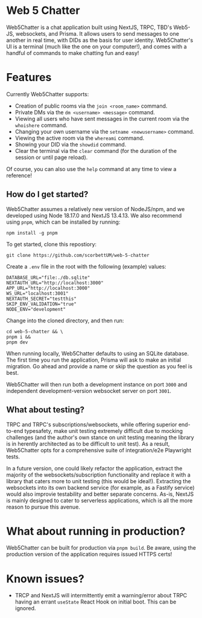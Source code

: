 # Web 5 Chatter

Web5Chatter is a chat application built using NextJS, TRPC, TBD's Web5-JS, websockets, and Prisma. It allows users to send messages to one another in real time, with DIDs as the basis for user identity. Web5Chatter's UI is a terminal (much like the one on your computer!), and comes with a handful of commands to make chatting fun and easy!


# Features

Currently Web5Chatter supports:
- Creation of public rooms via the `join <room_name>` command.
- Private DMs via the `dm <username> <message>` command.
- Viewing all users who have sent messages in the current room via the `whoishere` command.
- Changing your own username via the `setname <newusername>` command.
- Viewing the active room via the `whereami` command.
- Showing your DID via the `showdid` command.
- Clear the terminal via the `clear` command (for the duration of the session or until page reload).

Of course, you can also use the `help` command at any time to view a reference!


## How do I get started?

Web5Chatter assumes a relatively new version of NodeJS/npm, and we developed using Node 18.17.0 and NextJS 13.4.13. We also recommend using `pnpm`, which can be installed by running:

```
npm install -g pnpm
```

To get started, clone this repostiory:

```
git clone https://github.com/scorbettUM/web-5-chatter
```

Create a `.env` file in the root with the following (example) values:

```
DATABASE_URL="file:./db.sqlite"
NEXTAUTH_URL="http://localhost:3000"
APP_URL="http://localhost:3000"
WS_URL="localhost:3001"
NEXTAUTH_SECRET="testthis"
SKIP_ENV_VALIDATION="true"
NODE_ENV="development"
```

Change into the cloned directory, and then run:

```
cd web-5-chatter && \
pnpm i && 
pnpm dev
```

When running locally, Web5Chatter defaults to using an SQLite database. The first time you run the application, Prisma will ask to make an initial migration. Go ahead and provide a name or skip the question as you feel is best.

Web5Chatter will then run both a development instance on port `3000` and independent development-version websocket server on port `3001`.


## What about testing?

TRPC and TRPC's subscriptions/websockets, while offering superior end-to-end typesafety, make unit testing extremely difficult due to mocking challenges (and the author's own stance on unit testing meaning the library is in herently architected as to be difficult to unit test). As a result, Web5Chatter opts for a comprehensive suite of integration/e2e Playwright tests.

In a future version, one could likely refactor the application, extract the majority of the websockets/subscription functionality and replace it with a library that caters more to unit testing (this would be ideal!). Extracting the websockets into its own backend service (for example, as a Fastify service) would also improvie testability and better separate concerns. As-is, NextJS is mainly designed to cater to serverless applications, which is all the more reason to pursue this avenue.


# What about running in production?

Web5Chatter can be built for production via `pnpm build`. Be aware, using the production version of the application requires issued HTTPS certs!


# Known issues?

- TRCP and NextJS will intermittently emit a warning/error about TRPC having an errant `useState` React Hook on initial boot. This can be ignored.
